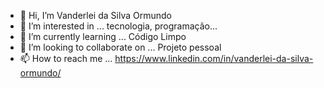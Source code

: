- 👋 Hi, I’m Vanderlei da Silva Ormundo
- 👀 I’m interested in ... tecnologia, programação...
- 🌱 I’m currently learning ... Código Limpo
- 💞️ I’m looking to collaborate on ... Projeto pessoal
- 📫 How to reach me ... https://www.linkedin.com/in/vanderlei-da-silva-ormundo/

<!---
olaormundos/olaormundos is a ✨ special ✨ repository because its `README.md` (this file) appears on your GitHub profile.
You can click the Preview link to take a look at your changes.
--->
